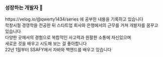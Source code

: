 ### 성장하는 개발자 🌱
<div>https://velog.io/@qwerty1434/series 에 공부한 내용을 기록하고 있습니다</div>
<div>학창시절 경영학을 전공한 뒤 스타트업 회사와 은행에서의 근무를 거쳐 개발자를 꿈꾸고 있습니다</div>
<div>다양한 곳에서의 경험으로 복합적인 사고력과 원활한 소통에 자신있으며</div>
<div>새로운 것을 배우고 시도해 보는 걸 좋아합니다</div>
<div>22년 1월부터 SSAFY에서 자바와 백엔드를 배우고 있습니다</div>
 
<!--
**qwerty1434/qwerty1434** is a ✨ _special_ ✨ repository because its `README.md` (this file) appears on your GitHub profile.

Here are some ideas to get you started:

- 🔭 I’m currently working on ...
- 🌱 I’m currently learning ...
- 👯 I’m looking to collaborate on ...
- 🤔 I’m looking for help with ...
- 💬 Ask me about ...
- 📫 How to reach me: ...
- 😄 Pronouns: ...
- ⚡ Fun fact: ...
-->

